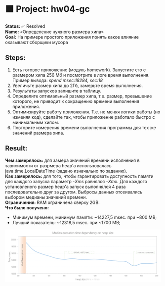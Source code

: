 <!DOCTYPE html>
<html lang="en">
<head>
    <meta charset="UTF-8">
</head>
<body>
<div class="main-content">
<h1>
    ⬛ Project: hw04-gc
</h1>
    <div class="task">
        <b>Status:</b> ✅ Resolved
        <br><b>Name:</b> «‎Определение нужного размера хипа»
        <br><b>Goal:</b> На примере простого приложения понять какое влияние оказывают сборщики мусора
        <h2>Steps:</h2>
        <ol>
            <li>
                Есть готовое приложение (модуль homework). Запустите его с размером хипа 256 Мб и посмотрите в логе 
                время выполнения. Пример вывода: <i>spend msec:18284, sec:18</i>
            </li>
            <li>
                Увеличьте размер хипа до 2Гб, замерьте время выполнения.
            </li>
            <li>
                Результаты запусков запишите в таблицу.
            </li>
            <li>
                Определите оптимальный размер хипа, т.е. размер, превышение которого, не приводит к сокращению времени 
                выполнения приложения.
            </li>
            <li>
                Оптимизируйте работу приложения. Т.е. не меняя логики работы (но изменяя код), сделайте так, чтобы 
                приложение работало быстро с минимальным хипом.
            </li>
            <li>
                Повторите измерения времени выполнения программы для тех же значений размера хипа.
            </li>
        </ol>
        <h2>Result:</h2>
        <p>
            <b>Чем замерялось:</b> для замера значений времени исполнения в зависимости от разрмера heap'а 
            использовалась java.time.LocalDateTime (задано изначально по заданию).
            <br><b>Как замерялось:</b> для того, чтобы гарантировать доступность памяти для каждого запуска параметр 
            <i>-Xms</i> равнялся <i>-Xmx</i>. Для каждого установленого размер heap'а запуск выполнялся 4 раза 
            последовательно друг за другом. Выбросы данных отсеивались выбором медианы значений времени.
            <br><b>Ограничения:</b> RAM ограничена сверху 2GB.
            <br><b>Что было получено: </b>
            <ul>
                <li>
                    Минимум времени, минимум памяти: ~14227,5 msec. при ~800 MB;
                </li>
                <li>
                    Лучший показатель: ~12318,5 msec. при ~1700 MB;
                </li>
            </ul>
        </p>
        <img src="src/main/resources/measurement-results.png" alt="Measurement result">
    </div>
</div>
</body>
</html>